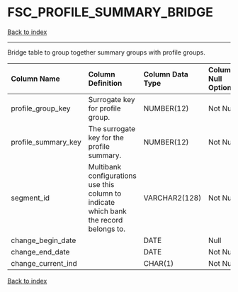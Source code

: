 # FSC_PROFILE_SUMMARY_BRIDGE

[Back to index](./index.md)

---

Bridge table to group together summary groups with profile groups.

| Column Name         | Column Definition                                                                      | Column Data Type   | Column Null Option   | PK   | FK   |
|:--------------------|:---------------------------------------------------------------------------------------|:-------------------|:---------------------|:-----|:-----|
| profile_group_key   | Surrogate key for profile group.                                                       | NUMBER(12)         | Not Null             | No   | Yes  |
| profile_summary_key | The surrogate key for the profile summary.                                             | NUMBER(12)         | Not Null             | No   | Yes  |
| segment_id          | Multibank configurations use this column to indicate which bank the record belongs to. | VARCHAR2(128)      | Not Null             | Yes  | No   |
| change_begin_date   |                                                                                        | DATE               | Null                 | No   | No   |
| change_end_date     |                                                                                        | DATE               | Not Null             | No   | No   |
| change_current_ind  |                                                                                        | CHAR(1)            | Not Null             | No   | No   |

[Back to index](./index.md)